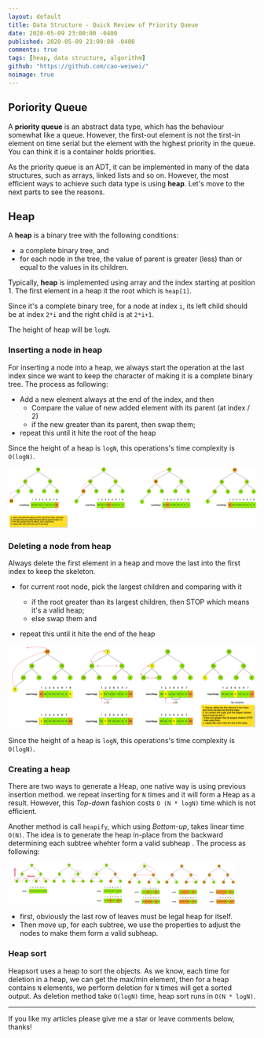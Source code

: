 ```yaml
---
layout: default
title: Data Structure - Quick Review of Priority Queue
date: 2020-05-09 23:00:00 -0400
published: 2020-05-09 23:00:00 -0400
comments: true
tags: [heap, data structure, algorithm]
github: "https://github.com/cao-weiwei/"
noimage: true
---
```


## Poriority Queue 

A **priority queue** is an abstract data type, which has the behaviour somewhat like a queue. However, the first-out element is not the tirst-in element on time serial but the element with the highest priority in the queue. You can think it is a container holds priorities. 

<!--more-->

As the priority queue is an ADT, it can be implemented in many of the data structures, such as arrays, linked lists and so on. However, the most efficient ways to achieve such data type is using **heap**. Let's move to the next parts to see the reasons.

## Heap

A **heap** is a binary tree with the following conditions:

- a complete binary tree, and
- for each node in the tree, the value of parent is greater (less) than or equal to the values in its children.

Typically, **heap** is implemented using array and the index starting at position 1. The first element in a heap it the root which is `heap[1]`. 

Since it's a complete binary tree, for a node at index `i`, its left child should be at index `2*i` and the right child is at `2*i+1`.

The height of heap will be `logN`.

### Inserting a node in heap

For inserting a node into a heap, we always start the operation at the last index since we want to keep the character of making it is a complete binary tree. The process as following:

- Add a new element always at the end of the index, and then
  - Compare the value of new added element with its parent (at index / 2)
  - if the new greater than its parent, then swap them;
- repeat this until it hite the root of the heap

Since the height of a heap is `logN`, this operations's time complexity is `O(logN)`.

<img src="/assets/images/posts/Heap/01_insert_node_into_heap.png" alt="01_insert_node_into_heap" style="zoom:50%;" />

### Deleting a node from heap

Always delete the first element in a heap and move the last into the first index to keep the skeleton.

- for current root node, pick the largest children and comparing with it
  - if the root greater than its largest children, then STOP which means it's a valid heap;
  - else swap them and 

- repeat this until it hite the end of the heap

<img src="/assets/images/posts/Heap/02_delete_node_from_heap.png" style="zoom:50%;" />

Since the height of a heap is `logN`, this operations's time complexity is `O(logN)`.

### Creating a heap

There are two ways to generate a Heap, one native way is using previous insertion method. we repeat inserting for `N` times and it will form a Heap as a result. However, this *Top-down* fashion costs `O (N * logN)` time which is not efficient.

Another method is call `heapify`, which using *Bottom-up*, takes linear time `O(N)`. The idea is to generate the heap in-place from the backward determining each subtree whehter form a valid subheap . The process as following:

<img src="/assets/images/posts/Heap/03_create_a_heap.png" style="zoom:45%;" />

- first, obviously the last row of leaves must be legal heap for itself.
- Then move up, for each subtree, we use the properties to adjust the nodes to make them form a valid subheap.

### Heap sort

Heapsort uses a heap to sort the objects. As we know, each time for deletion in a heap, we can get the max/min element, then for a heap contains `N` elements, we perform deletion for `N` times will get a sorted output. As deletion method take `O(logN)` time, heap sort runs in `O(N * logN)`.



---

If you like my articles please give me a star or leave comments below, thanks!